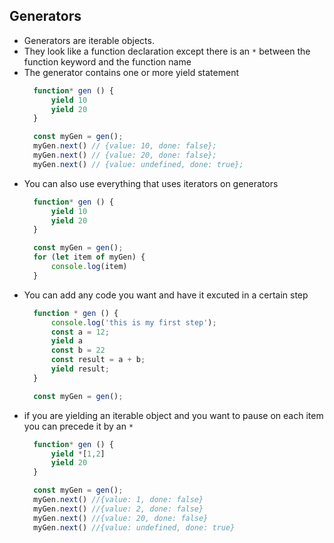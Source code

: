 ## Generators

- Generators are iterable objects.
- They look like a function declaration except there is an `*` between the function keyword and the function name
- The generator contains one or more yield statement
  ```js
    function* gen () {
        yield 10
        yield 20
    }

    const myGen = gen();
    myGen.next() // {value: 10, done: false};
    myGen.next() // {value: 20, done: false};
    myGen.next() // {value: undefined, done: true};

  ```
- You can also use everything that uses iterators on generators
  ```js
    function* gen () {
        yield 10
        yield 20
    }

    const myGen = gen();
    for (let item of myGen) {
        console.log(item)
    }
  ```  
- You can add any code you want and have it excuted in a certain step
  ```js
    function * gen () {
        console.log('this is my first step');
        const a = 12;
        yield a
        const b = 22
        const result = a + b;
        yield result;
    }

    const myGen = gen();
  ```
- if you are yielding an iterable object and you want to pause on each item you can precede it by an `*`
  ```js
    function* gen () {
        yield *[1,2]
        yield 20
    }

    const myGen = gen();
    myGen.next() //{value: 1, done: false}
    myGen.next() //{value: 2, done: false}
    myGen.next() //{value: 20, done: false}
    myGen.next() //{value: undefined, done: true}
  ```